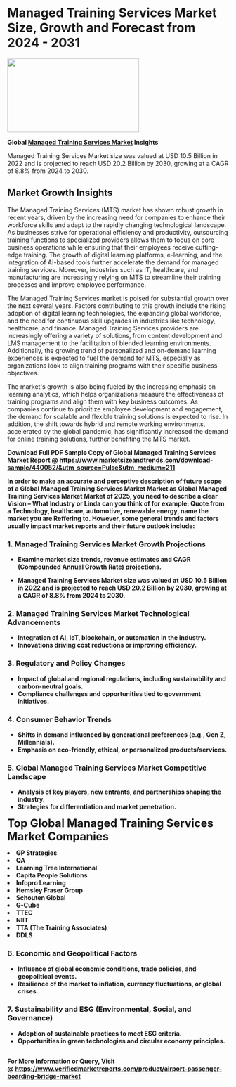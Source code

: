 <H1>Managed Training Services Market Size, Growth and Forecast from 2024 - 2031</H1><img class="aligncenter size-medium wp-image-584254" src="https://thirdeyenews.in/wp-content/uploads/2024/09/Global-Market-Research-300x168.jpeg" alt="" width="300" height="168" /><p><strong>Global&nbsp;<a href="https://www.marketsizeandtrends.com/download-sample/440052/&amp;utm_source=Pulse&amp;utm_medium=211">Managed Training Services Market</a> Insights</strong></p><p>Managed Training Services Market size was valued at USD 10.5 Billion in 2022 and is projected to reach USD 20.2 Billion by 2030, growing at a CAGR of 8.8% from 2024 to 2030.</p><p><h2>Market Growth Insights</h2> <p>The Managed Training Services (MTS) market has shown robust growth in recent years, driven by the increasing need for companies to enhance their workforce skills and adapt to the rapidly changing technological landscape. As businesses strive for operational efficiency and productivity, outsourcing training functions to specialized providers allows them to focus on core business operations while ensuring that their employees receive cutting-edge training. The growth of digital learning platforms, e-learning, and the integration of AI-based tools further accelerate the demand for managed training services. Moreover, industries such as IT, healthcare, and manufacturing are increasingly relying on MTS to streamline their training processes and improve employee performance.</p> <p><strong></strong></p> <p>The Managed Training Services market is poised for substantial growth over the next several years. Factors contributing to this growth include the rising adoption of digital learning technologies, the expanding global workforce, and the need for continuous skill upgrades in industries like technology, healthcare, and finance. Managed Training Services providers are increasingly offering a variety of solutions, from content development and LMS management to the facilitation of blended learning environments. Additionally, the growing trend of personalized and on-demand learning experiences is expected to fuel the demand for MTS, especially as organizations look to align training programs with their specific business objectives.</p> <p>The market's growth is also being fueled by the increasing emphasis on learning analytics, which helps organizations measure the effectiveness of training programs and align them with key business outcomes. As companies continue to prioritize employee development and engagement, the demand for scalable and flexible training solutions is expected to rise. In addition, the shift towards hybrid and remote working environments, accelerated by the global pandemic, has significantly increased the demand for online training solutions, further benefiting the MTS market.</p> <p><strong></p><p><span class=""><strong>Download Full PDF Sample Copy of Global Managed Training Services Market Report</strong> @ <a href="https://www.marketsizeandtrends.com/download-sample/440052/&amp;utm_source=Pulse&amp;utm_medium=211" target="_blank">https://www.marketsizeandtrends.com/download-sample/440052/&amp;utm_source=Pulse&amp;utm_medium=211</a></span></p><p>In order to make an accurate and perceptive description of future scope of a Global&nbsp;Managed Training Services Market Market as Global&nbsp;Managed Training Services Market Market of 2025, you need to describe a clear Vision &ndash; What Industry or Linda can you think of for example: Quote from a Technology, healthcare, automotive, renewable energy, name the market you are Reffering to. However, some general trends and factors usually impact market reports and their future outlook include:</p><h3>1.&nbsp;<strong>Managed Training Services Market Growth Projections</strong></h3><ul><li>Examine market size trends, revenue estimates and CAGR (Compounded Annual Growth Rate) projections.</li><li><p>Managed Training Services Market size was valued at USD 10.5 Billion in 2022 and is projected to reach USD 20.2 Billion by 2030, growing at a CAGR of 8.8% from 2024 to 2030.</p></li></ul><h3>2.&nbsp;<strong>Managed Training Services Market Technological Advancements</strong></h3><ul><li>Integration of AI, IoT, blockchain, or automation in the industry.</li><li>Innovations driving cost reductions or improving efficiency.</li></ul><h3>3.&nbsp;<strong>Regulatory and Policy Changes</strong></h3><ul><li>Impact of global and regional regulations, including sustainability and carbon-neutral goals.</li><li>Compliance challenges and opportunities tied to government initiatives.</li></ul><h3>4.&nbsp;<strong>Consumer Behavior Trends</strong></h3><ul><li>Shifts in demand influenced by generational preferences (e.g., Gen Z, Millennials).</li><li>Emphasis on eco-friendly, ethical, or personalized products/services.</li></ul><h3>5.&nbsp;<strong>Global Managed Training Services Market Competitive Landscape</strong></h3><ul><li>Analysis of key players, new entrants, and partnerships shaping the industry.</li><li>Strategies for differentiation and market penetration.</li></ul><p data-pm-slice="1 1 []"><span style="color: inherit; font-family: inherit; font-size: 25px;">Top Global Managed Training Services Market Companies</span></p><div class="" data-test-id=""><p><li>GP Strategies</li><li> QA</li><li> Learning Tree International</li><li> Capita People Solutions</li><li> Infopro Learning</li><li> Hemsley Fraser Group</li><li> Schouten Global</li><li> G-Cube</li><li> TTEC</li><li> NIIT</li><li> TTA (The Training Associates)</li><li> DDLS</li></p></div><h3>6.&nbsp;<strong>Economic and Geopolitical Factors</strong></h3><ul><li>Influence of global economic conditions, trade policies, and geopolitical events.</li><li>Resilience of the market to inflation, currency fluctuations, or global crises.</li></ul><h3>7.&nbsp;<strong>Sustainability and ESG (Environmental, Social, and Governance)</strong></h3><ul><li>Adoption of sustainable practices to meet ESG criteria.</li><li>Opportunities in green technologies and circular economy principles.</li></ul><h2><strong style="font-size: 14px;">For More Information or Query, Visit @&nbsp;</strong><a style="background-color: #ffffff; font-size: 14px;" href="https://www.marketsizeandtrends.com/report/managed-training-services-market/" target="_blank">https://www.verifiedmarketreports.com/product/airport-passenger-boarding-bridge-market</a></h2>
